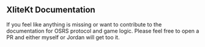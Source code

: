 ## XliteKt Documentation

If you feel like anything is missing or want to contribute to the documentation for OSRS protocol and game logic. Please feel free to open a PR and either myself or Jordan will get too it.
